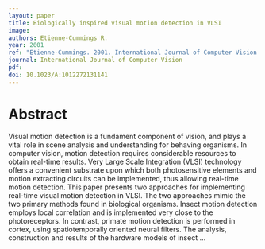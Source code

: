 ```yaml
---
layout: paper
title: Biologically inspired visual motion detection in VLSI
image:
authors: Etienne-Cummings R.
year: 2001
ref: "Etienne-Cummings. 2001. International Journal of Computer Vision vol. 44, no. 3: 175-198."
journal: International Journal of Computer Vision
pdf:
doi: 10.1023/A:1012272131141
---
```


# Abstract
 Visual motion detection is a fundament component of vision, and plays a vital role in scene analysis and understanding for behaving organisms. In computer vision, motion detection requires considerable resources to obtain real-time results. Very Large Scale Integration (VLSI) technology offers a convenient substrate upon which both photosensitive elements and motion extracting circuits can be implemented, thus allowing real-time motion detection. This paper presents two approaches for implementing real-time visual motion detection in VLSI. The two approaches mimic the two primary methods found in biological organisms. Insect motion detection employs local correlation and is implemented very close to the photoreceptors. In contrast, primate motion detection is performed in cortex, using spatiotemporally oriented neural filters. The analysis, construction and results of the hardware models of insect …
